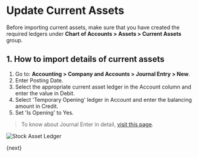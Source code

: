 <!-- add-breadcrumbs -->
# Update Current Assets

Before importing current assets, make sure that you have created the required ledgers under **Chart of Accounts > Assets > Current Assets** group.

## 1. How to import details of current assets

1. Go to: **Accounting > Company and Accounts > Journal Entry > New**.
1. Enter Posting Date.
1. Select the appropriate current asset ledger in the Account column and enter the value in Debit.
1. Select 'Temporary Opening' ledger in Account and enter the balancing amount in Credit.
1. Set 'Is Opening' to Yes.

> To know about Journal Enter in detail, [visit this page](/docs/v12/user/manual/en/accounts/journal-entry).

 <img class="screenshot" alt="Stock Asset Ledger" src="{{docs_base_url}}/v12/assets/img/accounts/opening_balance_current_assets.png">


{next}
